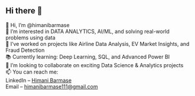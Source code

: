## Hi there 👋

👋 Hi, I’m @himanibarmase  
👀 I’m interested in DATA ANALYTICS, AI/ML, and solving real-world problems using data  
💼 I’ve worked on projects like Airline Data Analysis, EV Market Insights, and Fraud Detection  
📚 Currently learning: Deep Learning, SQL, and Advanced Power BI  
💞️ I’m looking to collaborate on exciting Data Science & Analytics projects  
📫 You can reach me:  
LinkedIn – [Himani Barmase](https://www.linkedin.com/in/himani-barmase-45a822221/)  
Email – himanibarmase111@gmail.com

